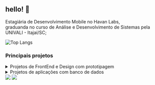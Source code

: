 ## hello! 💙

<section>
<p>
Estagiária de Desenvolvimento Mobile no Havan Labs,<br> graduanda no curso de Análise e Desenvolvimento de Sistemas pela UNIVALI - Itajaí/SC; <br>
</p>

![Top Langs](https://github-readme-stats.vercel.app/api/top-langs/?username=anacrispee&layout=compact&theme=tokyonight)
</section>

### Principais projetos
<section>
    <details>
    <summary>Projetos de FrontEnd e Design com prototipagem</summary>
    <p>
      <ul>
        <li>
          
[Dinha Viagens](https://github.com/anacrispee/dinha-viagens-landing-page) </li>
<li>

[Inside Muay Thai](https://github.com/anacrispee/site-inside-muay-thai) </li>
<li>

[K&F Landing Page](https://github.com/anacrispee/kefLandingPage)
</li>
      </ul>
    </p>
  </details>

  <details>
    <summary>Projetos de aplicações com banco de dados</summary>
    <p>
      <ul>
        <li>

[Biblioteca de livros em PHP](https://github.com/anacrispee/biblioteca-php)
        </li>
        <li>

[Biblioteca de livros em Node.js](https://github.com/anacrispee/bibliotecaJs)
        </li>
      </ul>
    </p>
  </details>
</section>

<footer>
  <a href="https://www.linkedin.com/in/anacrispee" target="_blank"><img src="https://img.shields.io/badge/-LinkedIn-%230077B5?style=for-the-badge&logo=linkedin&logoColor=white" target="_blank"></a>
  <a href = "mailto:anacrispee@gmail.com"><img src="https://img.shields.io/badge/-Gmail-%23333?style=for-the-badge&logo=gmail&logoColor=white" target="_blank"></a>
</footer>
